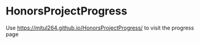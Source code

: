 # HonorsProjectProgress

Use  https://mitul264.github.io/HonorsProjectProgress/ to visit the progress page
 
